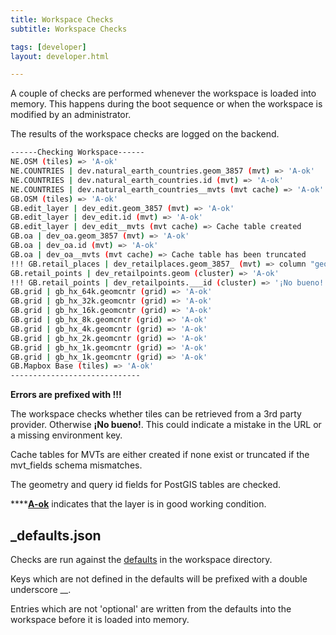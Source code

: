 ```yaml
---
title: Workspace Checks
subtitle: Workspace Checks

tags: [developer]
layout: developer.html

---
```


A couple of checks are performed whenever the workspace is loaded into memory. This happens during the boot sequence or when the workspace is modified by an administrator.

The results of the workspace checks are logged on the backend.

```bash
------Checking Workspace------
NE.OSM (tiles) => 'A-ok'
NE.COUNTRIES | dev.natural_earth_countries.geom_3857 (mvt) => 'A-ok'
NE.COUNTRIES | dev.natural_earth_countries.id (mvt) => 'A-ok'
NE.COUNTRIES | dev.natural_earth_countries__mvts (mvt cache) => 'A-ok'
GB.OSM (tiles) => 'A-ok'
GB.edit_layer | dev_edit.geom_3857 (mvt) => 'A-ok'
GB.edit_layer | dev_edit.id (mvt) => 'A-ok'
GB.edit_layer | dev_edit__mvts (mvt cache) => Cache table created
GB.oa | dev_oa.geom_3857 (mvt) => 'A-ok'
GB.oa | dev_oa.id (mvt) => 'A-ok'
GB.oa | dev_oa__mvts (mvt cache) => Cache table has been truncated
!!! GB.retail_places | dev_retailplaces.geom_3857_ (mvt) => column "geom_3857_" does not exist
GB.retail_points | dev_retailpoints.geom (cluster) => 'A-ok'
!!! GB.retail_points | dev_retailpoints.___id (cluster) => '¡No bueno!'
GB.grid | gb_hx_64k.geomcntr (grid) => 'A-ok'
GB.grid | gb_hx_32k.geomcntr (grid) => 'A-ok'
GB.grid | gb_hx_16k.geomcntr (grid) => 'A-ok'
GB.grid | gb_hx_8k.geomcntr (grid) => 'A-ok'
GB.grid | gb_hx_4k.geomcntr (grid) => 'A-ok'
GB.grid | gb_hx_2k.geomcntr (grid) => 'A-ok'
GB.grid | gb_hx_1k.geomcntr (grid) => 'A-ok'
GB.grid | gb_hx_1k.geomcntr (grid) => 'A-ok'
GB.Mapbox Base (tiles) => 'A-ok'
-----------------------------
```

**Errors are prefixed with !!!**

The workspace checks whether tiles can be retrieved from a 3rd party provider. Otherwise **¡No bueno!**. This could indicate a mistake in the URL or a missing environment key.

Cache tables for MVTs are either created if none exist or truncated if the mvt\_fields schema mismatches.

The geometry and query id fields for PostGIS tables are checked.

\*\*\*\*[**A-ok**](https://en.wikipedia.org/wiki/A-ok) indicates that the layer is in good working condition.

## \_defaults.json

Checks are run against the [defaults](https://github.com/GEOLYTIX/xyz/blob/master/workspaces/_defaults.json) in the workspace directory.

Keys which are not defined in the defaults will be prefixed with a double underscore \_\_.

Entries which are not 'optional' are written from the defaults into the workspace before it is loaded into memory.
